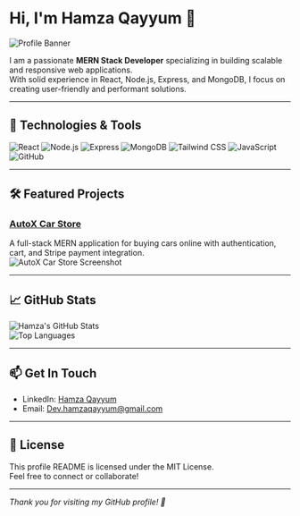 <!--
  This README will display on your GitHub profile page.
  Replace placeholders with your info.
-->

# Hi, I'm Hamza Qayyum 👋

![Profile Banner](https://images.unsplash.com/photo-1504384308090-c894fdcc538d?auto=format&fit=crop&w=1350&q=80)

I am a passionate **MERN Stack Developer** specializing in building scalable and responsive web applications.  
With solid experience in React, Node.js, Express, and MongoDB, I focus on creating user-friendly and performant solutions.  

---

## 🚀 Technologies & Tools

![React](https://img.shields.io/badge/React-20232A?style=for-the-badge&logo=react&logoColor=61DAFB) 
![Node.js](https://img.shields.io/badge/Node.js-339933?style=for-the-badge&logo=nodedotjs&logoColor=white) 
![Express](https://img.shields.io/badge/Express.js-000000?style=for-the-badge&logo=express&logoColor=white) 
![MongoDB](https://img.shields.io/badge/MongoDB-47A248?style=for-the-badge&logo=mongodb&logoColor=white)
![Tailwind CSS](https://img.shields.io/badge/Tailwind_CSS-06B6D4?style=for-the-badge&logo=tailwind-css&logoColor=white)
![JavaScript](https://img.shields.io/badge/JavaScript-F7DF1E?style=for-the-badge&logo=javascript&logoColor=black)
![GitHub](https://img.shields.io/badge/GitHub-181717?style=for-the-badge&logo=github&logoColor=white)

---

## 🛠️ Featured Projects

### [AutoX Car Store](https://github.com/yourusername/AutoX-CarStore)  
A full-stack MERN application for buying cars online with authentication, cart, and Stripe payment integration.  
![AutoX Car Store Screenshot](https://i.imgur.com/yourImageLink.png)

---

## 📈 GitHub Stats

![Hamza's GitHub Stats](https://github-readme-stats.vercel.app/api?username=yourusername&show_icons=true&theme=radical)  
![Top Languages](https://github-readme-stats.vercel.app/api/top-langs/?username=yourusername&layout=compact&theme=radical)

---

## 📫 Get In Touch

- LinkedIn: [Hamza Qayyum](https://www.linkedin.com/in/hamzaqayyum-/)  
- Email: [Dev.hamzaqayyum@gmail.com](mailto:Dev.hamzaqayyum@gmail.com)  

---

## 📄 License

This profile README is licensed under the MIT License.  
Feel free to connect or collaborate!

---

*Thank you for visiting my GitHub profile! 🙏*  

